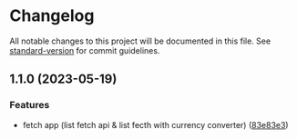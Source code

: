 # Changelog

All notable changes to this project will be documented in this file. See [standard-version](https://github.com/conventional-changelog/standard-version) for commit guidelines.

## 1.1.0 (2023-05-19)


### Features

* fetch app (list fetch api & list fecth with currency converter) ([83e83e3](https://github.com/farid-alfernass/task-efishery/commit/83e83e3abf97a3dff3038b9a1f6436fbcc440a13))

